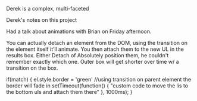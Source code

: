 
Derek is a complex, multi-faceted





Derek's notes on this project

Had a talk about animations with Brian on Friday afternoon.  

You can actually detach an element from the DOM, using the transition on the element itself it’ll animate.  You then attach them to the new UL in the results box.  Either Detach of Absolutely position them, he couldn't remember exactly which one.  Outer box will get shorter over time w/ a transition on the box.  

if(match) {
  el.style.border = 'green' //using transition on parent element the border will fade in
  setTimeout(function() {
    "custom code to move the lis to the bottom uls and attach them there"
  }, 1000ms);
}
